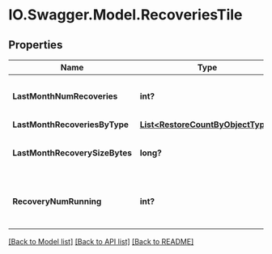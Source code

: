 # IO.Swagger.Model.RecoveriesTile
## Properties

Name | Type | Description | Notes
------------ | ------------- | ------------- | -------------
**LastMonthNumRecoveries** | **int?** | Number of Recoveries in the last 30 days. | [optional] 
**LastMonthRecoveriesByType** | [**List&lt;RestoreCountByObjectType&gt;**](RestoreCountByObjectType.md) |  | [optional] 
**LastMonthRecoverySizeBytes** | **long?** | Bytes recovered in the last 30 days. | [optional] 
**RecoveryNumRunning** | **int?** | Number of recoveries that are currently running. | [optional] 

[[Back to Model list]](../README.md#documentation-for-models) [[Back to API list]](../README.md#documentation-for-api-endpoints) [[Back to README]](../README.md)

